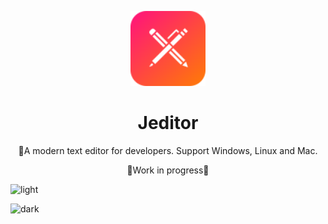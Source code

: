 <p align='center'>
  <img src='https://raw.githubusercontent.com/xbmlz/jeditor/main/src/main/resources/icons/logo.svg' alt='jeditor' width='120'/>
</p>

<h1 align="center">Jeditor</h1>

<p align="center">
    🚀A modern text editor for developers. Support Windows, Linux and Mac.
</p>

<p align="center">
  🚧Work in progress🚧
</p>

![light](https://raw.githubusercontent.com/xbmlz/jeditor/screenshots/light.jpg)

![dark](https://raw.githubusercontent.com/xbmlz/jeditor/screenshots/dark.jpg)